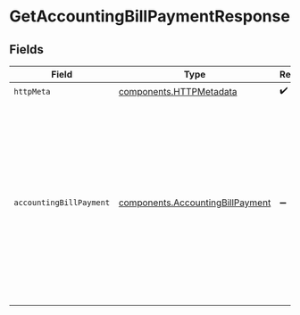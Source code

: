 # GetAccountingBillPaymentResponse


## Fields

| Field                                                                                                                 | Type                                                                                                                  | Required                                                                                                              | Description                                                                                                           | Example                                                                                                               |
| --------------------------------------------------------------------------------------------------------------------- | --------------------------------------------------------------------------------------------------------------------- | --------------------------------------------------------------------------------------------------------------------- | --------------------------------------------------------------------------------------------------------------------- | --------------------------------------------------------------------------------------------------------------------- |
| `httpMeta`                                                                                                            | [components.HTTPMetadata](../../models/components/httpmetadata.md)                                                    | :heavy_check_mark:                                                                                                    | N/A                                                                                                                   |                                                                                                                       |
| `accountingBillPayment`                                                                                               | [components.AccountingBillPayment](../../models/components/accountingbillpayment.md)                                  | :heavy_minus_sign:                                                                                                    | Success                                                                                                               | {<br/>"totalAmount": 1000,<br/>"lines": [<br/>{<br/>"amount": 1000,<br/>"links": [<br/>{<br/>"type": "Bill",<br/>"id": "x",<br/>"amount": -1000<br/>}<br/>]<br/>}<br/>]<br/>} |